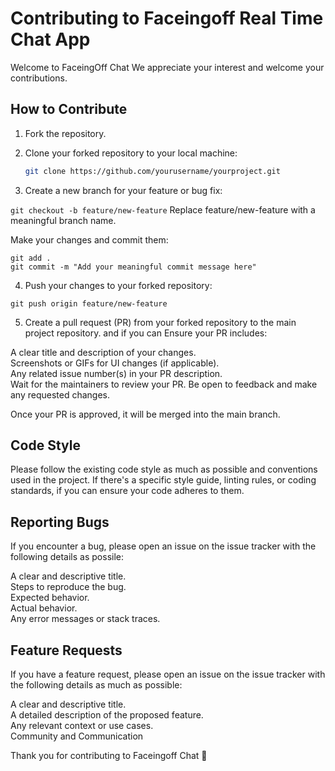 # Contributing to Faceingoff Real Time Chat App

Welcome to FaceingOff Chat We appreciate your interest and welcome your contributions. 

## How to Contribute

1. Fork the repository.
2. Clone your forked repository to your local machine:

   ```bash
   git clone https://github.com/yourusername/yourproject.git

   ```

3. Create a new branch for your feature or bug fix:


```git checkout -b feature/new-feature```
Replace feature/new-feature with a meaningful branch name.

Make your changes and commit them:
  
```
git add .
git commit -m "Add your meaningful commit message here"
```
  
4. Push your changes to your forked repository:
  
```
git push origin feature/new-feature
```
  
5. Create a pull request (PR) from your forked repository to the main project repository. and if you can Ensure your PR includes:
    
A clear title and description of your changes.   
Screenshots or GIFs for UI changes (if applicable).  
Any related issue number(s) in your PR description.  
Wait for the maintainers to review your PR. Be open to feedback and make any requested changes.  
  
Once your PR is approved, it will be merged into the main branch.  
  
## Code Style  
Please follow the existing code style as much as possible and conventions used in the project. If there's a specific style guide, linting rules, or coding standards, if you can ensure your code adheres to them.

## Reporting Bugs  
If you encounter a bug, please open an issue on the issue tracker with the following details as possile:

A clear and descriptive title.  
Steps to reproduce the bug.  
Expected behavior.  
Actual behavior.  
Any error messages or stack traces.  

## Feature Requests  
If you have a feature request, please open an issue on the issue tracker with the following details as much as possible:  
  
A clear and descriptive title.  
A detailed description of the proposed feature.  
Any relevant context or use cases.  
Community and Communication  
  

Thank you for contributing to Faceingoff Chat 🚀




